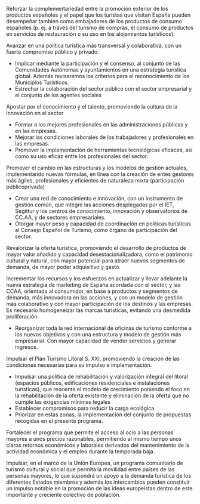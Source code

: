 
Reforzar la complementariedad entre la promoción exterior de los productos
españoles y el papel que los turistas que visitan España pueden desempeñar
también como embajadores de los productos de consumo españoles (p. ej.
a través del turismo de compras, el consumo de productos en servicios de
restauración o su uso en los alojamientos turísticos).

Avanzar en una política turística más transversal y colaborativa, con un fuerte
compromiso público y privado.

- Implicar mediante la participación y el consenso, al conjunto de las
Comunidades Autónomas y ayuntamientos en una estrategia turística
global. Además revisaremos los criterios para el reconocimiento de los
Municipios Turísticos.
- Estrechar la colaboración del sector público con el sector empresarial y
el conjunto de los agentes sociales

Apostar por el conocimiento y el talento, promoviendo la cultura de la innovación
en el sector

- Formar a los mejores profesionales en las administraciones públicas y en
las empresas.
- Mejorar las condiciones laborales de los trabajadores y profesionales en
las empresas.
- Promover la implementación de herramientas tecnológicas eficaces, así
como su uso eficaz entre los profesionales del sector.

Promover el cambio en las estructuras y los modelos de gestión actuales,
implementando nuevas fórmulas, en línea con la creación de entes gestores
más ágiles, profesionales y eficientes de naturaleza mixta (participación públicoprivada)

- Crear una red de conocimiento e innovación, con un instrumento de
gestión común, que integre las acciones desplegadas por el IET, Segittur
y los centros de conocimiento, innovación y observatorios de CC.AA, y de
sectores empresariales.
- Otorgar mayor peso y capacidad de coordinación en políticas turísticas al
Consejo Español de Turismo, como órgano de participación del sector.

Revalorizar la oferta turística, promoviendo el desarrollo de productos de mayor
valor añadido y capacidad desestacionalizadora, como el patrimonio cultural y
natural, con mayor potencial para atraer nuevos segmentos de demanda, de
mayor poder adquisitivo y gasto.

Incrementar los recursos y los esfuerzos en actualizar y llevar adelante la
nueva estrategia de marketing de España acordada con el sector, y las CCAA,
orientada al consumidor, en base a productos y segmentos de demanda, más
innovadora en las acciones, y con un modelo de gestión más colaborativo y con
mayor participación de los destinos y las empresas. Es necesario homogeneizar
las marcas turísticas, evitando una desmedida proliferación.

- Reorganizar toda la red internacional de oficinas de turismo conforme
a los nuevos objetivos y con una estructura y modelo de gestión más
empresarial. Con mayor capacidad de vender servicios y generar ingresos.

Impulsar el Plan Turismo Litoral S. XXI, promoviendo la creación de las
condiciones necesarias para su impulso e implementación.

- Impulsar una política de rehabilitación y valorización integral del
litoral (espacios públicos, edificaciones residenciales e instalaciones
turísticas), que reoriente el modelo de crecimiento poniendo el foco en
la rehabilitación de la oferta existente y eliminación de la oferta que no
cumple las exigencias mínimas legales
- Establecer compromisos para reducir la carga ecológica
- Priorizar en estas zonas, la implementación del conjunto de propuestas
recogidas en el presente programa.

Fortalecer el programa que permite el acceso al ocio a las personas mayores
a unos precios razonables, permitiendo al mismo tiempo unos claros retornos
económicos y laborales derivados del mantenimiento de la actividad económica
y el empleo durante la temporada baja.

Impulsar, en el marco de la Unión Europea, un programa comunitario de turismo
cultural y social que permita la movilidad entre países de las personas mayores,
lo que supondrá un apoyo a la demanda turística de los diferentes Estados
miembros y además los intercambios pueden constituir un impulso notable en
la promoción de las ideas europeístas dentro de este importante y creciente
colectivo de población.
